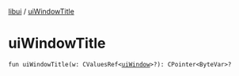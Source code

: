 [libui](README.md) / [uiWindowTitle](ui-window-title.md)

# uiWindowTitle

`fun uiWindowTitle(w: CValuesRef<`[`uiWindow`](ui-window.md)`>?): CPointer<ByteVar>?`
